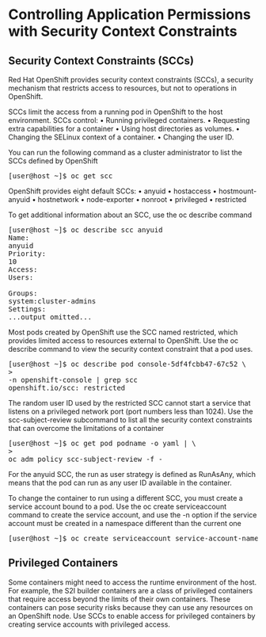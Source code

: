 # Controlling Application Permissions with Security Context Constraints

## Security Context Constraints (SCCs)

Red Hat OpenShift provides security context constraints (SCCs), a security mechanism that
restricts access to resources, but not to operations in OpenShift.

SCCs limit the access from a running pod in OpenShift to the host environment. SCCs control:
• Running privileged containers.
• Requesting extra capabilities for a container
• Using host directories as volumes.
• Changing the SELinux context of a container.
• Changing the user ID.

You can run the following command as a cluster administrator to list the SCCs defined by
OpenShift

<pre>
[user@host ~]$ oc get scc
</pre>

OpenShift provides eight default SCCs:
• anyuid
• hostaccess
• hostmount-anyuid
• hostnetwork
• node-exporter
• nonroot
• privileged
• restricted

To get additional information about an SCC, use the oc describe command
<pre>
[user@host ~]$ oc describe scc anyuid
Name:
anyuid
Priority:
10
Access:
Users:
<none>
Groups:
system:cluster-admins
Settings:
...output omitted...
</pre>

Most pods created by OpenShift use the SCC named restricted, which provides limited access
to resources external to OpenShift. Use the oc describe command to view the security context
constraint that a pod uses.

<pre>
[user@host ~]$ oc describe pod console-5df4fcbb47-67c52 \
>
-n openshift-console | grep scc
openshift.io/scc: restricted
</pre>

The random
user ID used by the restricted SCC cannot start a service that listens on a privileged network
port (port numbers less than 1024). Use the scc-subject-review subcommand to list all the
security context constraints that can overcome the limitations of a container
<pre>
[user@host ~]$ oc get pod podname -o yaml | \
>
oc adm policy scc-subject-review -f -
</pre>

For the anyuid SCC, the run as user strategy is defined as RunAsAny, which means that the
pod can run as any user ID available in the container.

To change the container to run using a different SCC, you must create a service account bound to
a pod. Use the oc create serviceaccount command to create the service account, and use
the -n option if the service account must be created in a namespace different than the current
one
<pre>
[user@host ~]$ oc create serviceaccount service-account-name
</pre>


## Privileged Containers
Some containers might need to access the runtime environment of the host. For example, the
S2I builder containers are a class of privileged containers that require access beyond the limits of
their own containers. These containers can pose security risks because they can use any resources
on an OpenShift node. Use SCCs to enable access for privileged containers by creating service
accounts with privileged access.